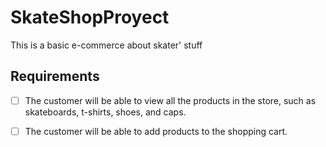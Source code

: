 # SkateShopProyect
This is a basic e-commerce about skater' stuff
## Requirements
* [ ] The customer will be able to view all the products in the store, such as skateboards, t-shirts, shoes, and caps.
* [ ] The customer will be able to add products to the shopping cart.

